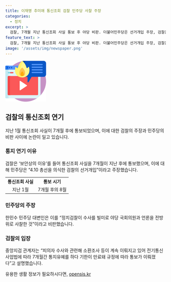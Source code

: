 ```yaml
---
title: 이재명 추미애 통신조회 검찰 민주당 사찰 주장
categories:
  - 정치
excerpt: >
  검찰, 7개월 지난 통신조회 사실 통보 후 야당 비판. 더불어민주당은 선거개입 주장, 검찰은 보안상 연기 반박. 전화번호 1301로 문자통보, 통신조회 기관은 서울중앙지검. 1월 조사, 8월에 통보하여 전기통신사업법 위반 우려. 민주당과 언론 등 다수가 문자를 받아 비판 확산. 한 대변은 선거개입 주장하며 여론조작 비판. 그러나 중앙지검은 통상적 수사절차로 해명.
feature_text: >
  검찰, 7개월 지난 통신조회 사실 통보 후 야당 비판. 더불어민주당은 선거개입 주장, 검찰은 보안상 연기 반박. 전화번호 1301로 문자통보, 통신조회 기관은 서울중앙지검. 1월 조사, 8월에 통보하여 전기통신사업법 위반 우려. 민주당과 언론 등 다수가 문자를 받아 비판 확산. 한 대변은 선거개입 주장하며 여론조작 비판. 그러나 중앙지검은 통상적 수사절차로 해명.
image: '/assets/img/newspaper.png'
---
```


<p><img src="/assets/img/news.png" alt="rentncar 속보" /></p>

<h2>검찰의 통신조회 연기</h2>

<p data-ke-size="size16">지난 1월 통신조회 사실이 7개월 후에 통보되었으며, 이에 대한 검찰의 주장과 민주당의 비판 사이에 논란이 일고 있습니다.</p>

<h3>통지 연기 이유</h3>

<p data-ke-size="size16">검찰은 ‘보안상의 이유’를 들어 통신조회 사실을 7개월이 지난 후에 통보했으며, 이에 대해 민주당은 “4.10 총선을 의식한 검찰의 선거개입”이라고 주장했습니다.</p>

<table>
    <tr>
        <td style="text-align: center; height: 17px;"><b>통신조회 사실</b></td>
        <td style="text-align: center; height: 17px;"><b>통보 시기</b></td>
    </tr>
    <tr>
        <td style="text-align: center; height: 17px;">지난 1월</td>
        <td style="text-align: center; height: 17px;">7개월 후의 8월</td>
    </tr>
</table>

<h3>민주당의 주장</h3>

<p data-ke-size="size16">한민수 민주당 대변인은 이를 “정치검찰이 수사를 빌미로 야당 국회의원과 언론을 전방위로 사찰한 것”이라고 비판했습니다.</p>

<h3>검찰의 입장</h3>

<p data-ke-size="size16">중앙지검 관계자는 “피의자 수사와 관련해 소환조사 등이 계속 이뤄지고 있어 전기통신사업법에 따라 7개월간 통지유예를 하다 기한이 만료돼 규정에 따라 통보가 이뤄졌다”고 설명했습니다.</p>
유용한 생활 정보가 필요하시다면, <a href="https://opensis.kr" rel="dofollow">opensis.kr</a>


